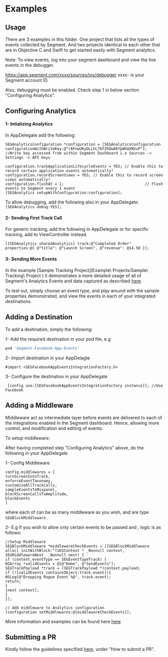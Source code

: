 # Examples


## Usage

There are 3 examples in this folder. 
One project that lists all the types of events collected by Segment.
And two projects identical to each other that are in Objective C and Swift to get started easily with Segment analytics.

Note: To view events, log into your segment dashboard and view the live events in the debugger.

https://app.segment.com/xxxx/sources/ios/debugger
xxxx- is your Segment account ID.

Also, debugging must be enabled. Check step 1 in below section "Configuring Analytics".

###

## Configuring Analytics

#### 1- Intializing Analytics

In AppDelegate add the following:

```objc
SEGAnalyticsConfiguration *configuration = [SEGAnalyticsConfiguration configurationWithWriteKey:@"r8FnwUKyDLLhL7bTZhOw86YpWhQXNVuP"]; //Write key accessed from within Segment Dashboard i.e Sources -> Settings -> API keys

configuration.trackApplicationLifecycleEvents = YES; // Enable this to record certain application events automatically!
configuration.recordScreenViews = YES; // Enable this to record screen views automatically!
configuration.flushAt = 1;                                    // Flush events to Segment every 1 event
[SEGAnalytics setupWithConfiguration:configuration]; 
```

To allow debugging, add the following also in your AppDelegate:
 ```[SEGAnalytics debug:YES];```

#### 2- Sending First Track Call

For generic tracking, add the following in AppDelegate or for specific tracking, add to ViewController instead.

```objc
[[SEGAnalytics sharedAnalytics] track:@"Completed Order"
properties:@{ @"title": @"Launch Screen", @"revenue": @14.50 }];
```

#### 3- Sending More Events

In the example [Sample Tracking Project](Example\ Projects/Sample\ Tracking\ Project ) it demonstrates a more detailed usage of all of Segment's Analytics Events and data captured as described [here](https://segment.com/docs/connections/spec/).

To test out, simply choose an event type, and play around with the sample properties demonstrated, and view the events in each of your integrated destinations. 

## Adding a Destination

To add a destination, simply the following:

1- Add the required destination in your pod file, e.g

```ruby
pod 'Segment-Facebook-App-Events'
```
2- Import destination in your AppDelagte 

```objc
#import <SEGFacebookAppEventsIntegrationFactory.h>
```
3- Configure the destination in your AppDelegate

```objc
 [config use:[SEGFacebookAppEventsIntegrationFactory instance]]; //Use Facebook
```

## Adding a Middleware

Middleware act as intermediate layer before events are delivered to each of the integrations enabled in the Segment dashboard. Hence, allowing more control, and modification and editing of events.

To setup middleware: 

After having completed step "Configuring Analytics" above, do the following in your AppDelegate

1- Config Middleware
```objc
config.middlewares = [
turnScreenIntoTrack,
enforceEventTaxonomy,
customizeAllTrackCalls,
sampleEventsToMixpanel,
blockScreenCallsToAmplitude,
blockEvents
]
```
where each of can be as many middleware as you wish, and are type ```SEGBlockMiddleware``` .

2- E.g if you wish to allow only certain events to be passed and , logic is as follows:


```objc
//Setup Middleware
SEGBlockMiddleware *middlewareCheckEvents = [[SEGBlockMiddleware alloc] initWithBlock:^(SEGContext * _Nonnull context, SEGMiddlewareNext  _Nonnull next) {
if (context.eventType == SEGEventTypeTrack) {
NSArray *validEvents = @[@"Home", @"SendEvents"];
SEGTrackPayload *track = (SEGTrackPayload *)context.payload;
if (![validEvents containsObject:track.event]){
NSLog(@"Dropping Rogue Event %@", track.event);
return;
}
[next context];
}
}];

// Add middleware to Analytics configuration
[configuration setMiddlewares:@[middlewareCheckEvents]];
```
More information and examples can be found here [here](https://segment.com/docs/connections/sources/catalog/libraries/mobile/ios/#examples) 

## Submitting a PR

Kindly follow the guidelines specified [here](../README.md), under "How to submit a PR".
